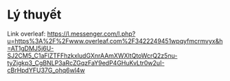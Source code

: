 # Lý thuyết
Link overleaf: https://l.messenger.com/l.php?u=https%3A%2F%2Fwww.overleaf.com%2F3422249451wpqyfmcrmvyx&h=AT1gDMJ5j6U-SJ2CM5_C1aFlZTFFhzkxludGXnrAAmXWXltQtoWcrQ2z5nu-tyZjgkp3_CgBNLP3aRcZGqzFaY9edP4GHuKvLtr0w2uI-cBrHpdYFU37G_ohq6wl4w